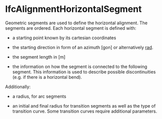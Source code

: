 IfcAlignmentHorizontalSegment
=============================
Geometric segments are used to define the horizontal alignment. The segments
are ordered. Each horizontal segment is defined with:  

  

  * a starting point known by its cartesian coordinates
  

  * the starting direction in form of an azimuth [gon] or alternatively [rad](radiant).
  

  * the segment length in [m]
  

  * the information on how the segment is connected to the following segment. This information is used to describe possible discontinuities (e.g. if there is a horizontal bend).
  

  
Additionally:  

  

  * a radius, for arc segments
  

  * an initial and final radius for transition segments as well as the type of transition curve. Some transition curves require additional parameters.
  

  
  


